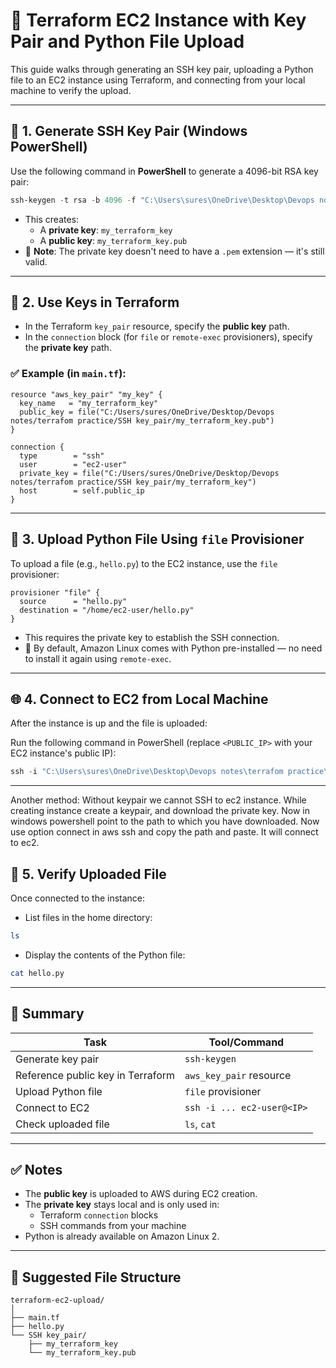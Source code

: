 
# 🚀 Terraform EC2 Instance with Key Pair and Python File Upload

This guide walks through generating an SSH key pair, uploading a Python file to an EC2 instance using Terraform, and connecting from your local machine to verify the upload.

---

## 🔐 1. Generate SSH Key Pair (Windows PowerShell)

Use the following command in **PowerShell** to generate a 4096-bit RSA key pair:

```powershell
ssh-keygen -t rsa -b 4096 -f "C:\Users\sures\OneDrive\Desktop\Devops notes\terrafom practice\SSH key_pair\my_terraform_key"
```

- This creates:
  - A **private key**: `my_terraform_key`
  - A **public key**: `my_terraform_key.pub`
- 🔸 **Note**: The private key doesn't need to have a `.pem` extension — it's still valid.

---

## 🧩 2. Use Keys in Terraform

- In the Terraform `key_pair` resource, specify the **public key** path.
- In the `connection` block (for `file` or `remote-exec` provisioners), specify the **private key** path.

### ✅ Example (in `main.tf`):

```hcl
resource "aws_key_pair" "my_key" {
  key_name   = "my_terraform_key"
  public_key = file("C:/Users/sures/OneDrive/Desktop/Devops notes/terrafom practice/SSH key_pair/my_terraform_key.pub")
}

connection {
  type        = "ssh"
  user        = "ec2-user"
  private_key = file("C:/Users/sures/OneDrive/Desktop/Devops notes/terrafom practice/SSH key_pair/my_terraform_key")
  host        = self.public_ip
}
```

---

## 📁 3. Upload Python File Using `file` Provisioner

To upload a file (e.g., `hello.py`) to the EC2 instance, use the `file` provisioner:

```hcl
provisioner "file" {
  source      = "hello.py"
  destination = "/home/ec2-user/hello.py"
}
```

- This requires the private key to establish the SSH connection.
- 🔸 By default, Amazon Linux comes with Python pre-installed — no need to install it again using `remote-exec`.

---

## 🌐 4. Connect to EC2 from Local Machine

After the instance is up and the file is uploaded:

Run the following command in PowerShell (replace `<PUBLIC_IP>` with your EC2 instance's public IP):

```powershell
ssh -i "C:\Users\sures\OneDrive\Desktop\Devops notes\terrafom practice\SSH key_pair\my_terraform_key" ec2-user@<PUBLIC_IP>
```

---
Another method: Without keypair we cannot SSH to ec2 instance. While creating instance create a keypair, and download the private key. Now in windows powershell point to the path to which you have downloaded.  Now use option connect in aws ssh and copy the path and  paste. It will connect to ec2.
## 🧪 5. Verify Uploaded File

Once connected to the instance:

- List files in the home directory:

```bash
ls
```

- Display the contents of the Python file:

```bash
cat hello.py
```

---

## 📌 Summary

| Task | Tool/Command |
|------|--------------|
| Generate key pair | `ssh-keygen` |
| Reference public key in Terraform | `aws_key_pair` resource |
| Upload Python file | `file` provisioner |
| Connect to EC2 | `ssh -i ... ec2-user@<IP>` |
| Check uploaded file | `ls`, `cat` |

---

## ✅ Notes

- The **public key** is uploaded to AWS during EC2 creation.
- The **private key** stays local and is only used in:
  - Terraform `connection` blocks
  - SSH commands from your machine
- Python is already available on Amazon Linux 2.

---

## 📂 Suggested File Structure

```
terraform-ec2-upload/
│
├── main.tf
├── hello.py
└── SSH key_pair/
    ├── my_terraform_key
    └── my_terraform_key.pub
```
